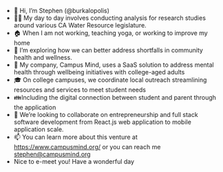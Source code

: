 - 👋 Hi, I’m Stephen (@burkalopolis)
- 🧑‍💻 My day to day involves conducting analysis for research studies around various CA Water Resource legislature.
- 🏠 When I am not working, teaching yoga, or working to improve my home
- 👀 I’m exploring how we can better address shortfalls in community health and wellness. 
- 🌱 My company, Campus Mind, uses a SaaS solution to address mental health through wellbeing initiatives with college-aged adults
- 🎓 On college campuses, we coordinate local outreach streamlining resources and services to meet student needs
- 👪Including the digital connection between student and parent through the application
- 💞️ We’re looking to collaborate on entrepreneurship and full stack software development from React.js web application to mobile application scale. 
- 📫 You can learn more about this venture at https://www.campusmind.org/ or you can reach me stephen@campusmind.org  
- Nice to e-meet you! Have a wonderful day

<!---
burkalopolis/burkalopolis is a ✨ special ✨ repository because its `README.md` (this file) appears on your GitHub profile.
You can click the Preview link to take a look at your changes.
--->
